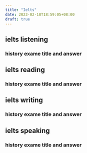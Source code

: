 ```yaml
---
title: "Ielts"
date: 2023-02-18T18:59:05+08:00
draft: true
---
```


## ielts listening
### history exame title and answer

## ielts reading
### history exame title and answer

## ielts writing
### history exame title and answer

## ielts speaking
### history exame title and answer

